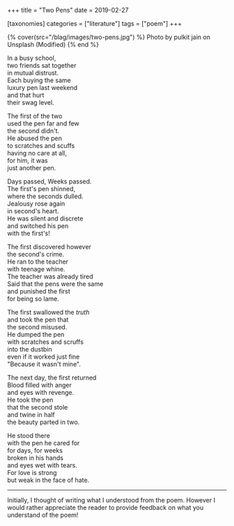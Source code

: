+++
title = "Two Pens"
date = 2019-02-27

[taxonomies]
categories = ["literature"]
tags = ["poem"]
+++

{% cover(src="/blag/images/two-pens.jpg") %}
Photo by pulkit jain on Unsplash (Modified)
{% end %}

In a busy school,\
two friends sat together\
in mutual distrust.\
Each buying the same\
luxury pen last weekend\
and that hurt\
their swag level.

The first of the two\
used the pen far and few\
the second didn't.\
He abused the pen\
to scratches and scuffs\
having no care at all,\
for him, it was\
just another pen.

Days passed, Weeks passed.\
The first's pen shinned,\
where the seconds dulled.\
Jealousy rose again\
in second's heart.\
He was silent and discrete\
and switched his pen\
with the first's!

The first discovered however\
the second's crime.\
He ran to the teacher\
with teenage whine.\
The teacher was already tired\
Said that the pens were the same\
and punished the first\
for being so lame.

The first swallowed the _truth_\
and took the pen that\
the second misused.\
He dumped the pen\
with scratches and scruffs\
into the dustbin\
even if it worked just fine\
"Because it wasn't mine".

The next day, the first returned\
Blood filled with anger\
and eyes with revenge.\
He took the pen\
that the second stole\
and twine in half\
the beauty parted in two.

He stood there\
with the pen he cared for\
for days, for weeks\
broken in his hands\
and eyes wet with tears.\
For love is strong\
but weak in the face of hate.

---

Initially, I thought of writing what I understood from the poem. However I would rather appreciate the reader to provide feedback on what you understand of the poem!
